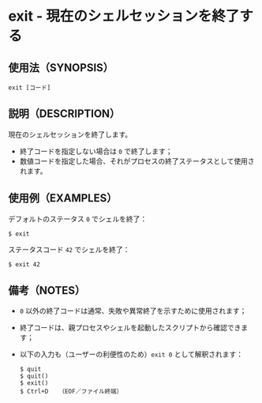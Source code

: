 # exit - 現在のシェルセッションを終了する

## 使用法（SYNOPSIS）

    exit [コード]


## 説明（DESCRIPTION）

現在のシェルセッションを終了します。

* 終了コードを指定しない場合は `0` で終了します；
* 数値コードを指定した場合、それがプロセスの終了ステータスとして使用されます。


## 使用例（EXAMPLES）

デフォルトのステータス `0` でシェルを終了：

```shell
$ exit
```

ステータスコード `42` でシェルを終了：

```shell
$ exit 42
```


## 備考（NOTES）

* `0` 以外の終了コードは通常、失敗や異常終了を示すために使用されます；
* 終了コードは、親プロセスやシェルを起動したスクリプトから確認できます；
* 以下の入力も（ユーザーの利便性のため）`exit 0` として解釈されます：

  ```shell
  $ quit
  $ quit()
  $ exit()
  $ Ctrl+D   （EOF／ファイル終端）
  ```
